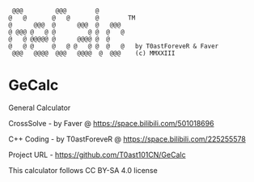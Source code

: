 ```
 @@@         @@@        @
@   @       @   @       @        TM
@      @@@  @      @@@  @   @@@
@ @@@ @   @ @         @ @  @   @
@   @ @@@@@ @      @@@@ @  @
@   @ @     @   @ @   @ @  @   @   by T0astForeveR & Faver
 @@@   @@@@  @@@   @@@@  @  @@@    (c) MMXXIII
```

# GeCalc
General Calculator

CrossSolve - by Faver @ https://space.bilibili.com/501018696

C++ Coding - by T0astForeveR @ https://space.bilibili.com/225255578

Project URL - https://github.com/T0ast101CN/GeCalc

This calculator follows CC BY-SA 4.0 license


